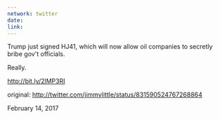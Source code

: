```yaml
---
network: twitter
date:
link:
---
```

Trump just signed HJ41, which will now allow oil companies to secretly bribe gov't officials.

Really.

http://bit.ly/2lMP3RI 

original: http://twitter.com/jimmylittle/status/831590524767268864 

February 14, 2017